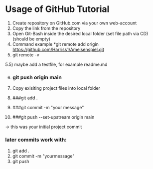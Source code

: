# Usage of GitHub Tutorial #

1) Create repository on GitHub.com via your own web-account
2) Copy the link from the repository
3) Open Git-Bash inside the desired local folder (set file path via CD)(should be empty)
4) Command example
*git remote add origin https://github.com/Harriss1/Ameisenspiel.git
5) git remote -v

5.5) maybe add a testfile, for example readme.md

6) ### git push origin main

7) Copy exisiting project files into local folder

8) ###git add .

9) ###git commit -m "your message"

10) ###git push --set-upstream origin main


-> this was your initial project commit
### later commits work with:
1) git add .
2) git commit -m "yourmessage"
3) git push